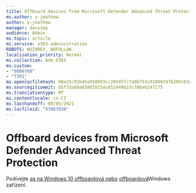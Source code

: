 ```yaml
---
title: Offboard devices from Microsoft Defender Advanced Threat Protection
ms.author: v-jmathew
author: v-jmathew
manager: dansimp
audience: Admin
ms.topic: article
ms.service: o365-administration
ROBOTS: NOINDEX, NOFOLLOW
localization_priority: Normal
ms.collection: Adm_O365
ms.custom:
- "9000760"
- "7391"
ms.openlocfilehash: 60a25c92b45e050893cc20545fc7a9b753c01009197b209c63e3bc56accf1e04
ms.sourcegitcommit: b5f7da89a650d2915dc652449623c78be6247175
ms.translationtype: MT
ms.contentlocale: cs-CZ
ms.lasthandoff: 08/05/2021
ms.locfileid: "53967830"
---
```

# <a name="offboard-devices-from-microsoft-defender-advanced-threat-protection"></a>Offboard devices from Microsoft Defender Advanced Threat Protection

Podívejte [se na Windows 10 offboardová nebo](https://go.microsoft.com/fwlink/?linkid=2143629) [offboardová](https://go.microsoft.com/fwlink/?linkid=2143630)Windows zařízení.
